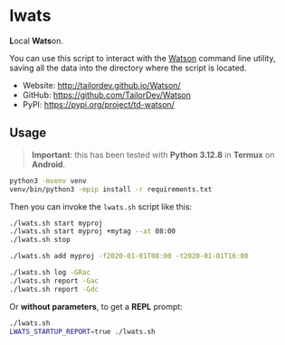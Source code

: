 # lwats

**L**ocal **Wats**on.

You can use this script to interact with the [Watson](https://github.com/TailorDev/Watson) command line utility, saving all the data into the directory where the script is located.

- Website: http://tailordev.github.io/Watson/
- GitHub: https://github.com/TailorDev/Watson
- PyPI: https://pypi.org/project/td-watson/

## Usage

> **Important**: this has been tested with **Python 3.12.8** in **Termux** on **Android**.

```bash
python3 -mvenv venv
venv/bin/python3 -mpip install -r requirements.txt
```

Then you can invoke the `lwats.sh` script like this:

```bash
./lwats.sh start myproj
./lwats.sh start myproj +mytag --at 08:00
./lwats.sh stop

./lwats.sh add myproj -f2020-01-01T08:00 -t2020-01-01T16:00

./lwats.sh log -GRac
./lwats.sh report -Gac
./lwats.sh report -Gdc
```

Or **without parameters**, to get a **REPL** prompt:

```bash
./lwats.sh
LWATS_STARTUP_REPORT=true ./lwats.sh
```
